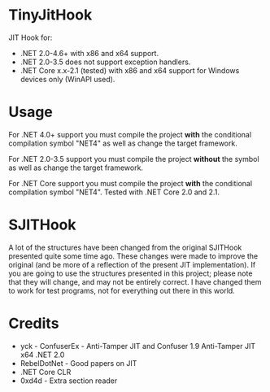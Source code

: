 # TinyJitHook
JIT Hook for:
* .NET 2.0-4.6+ with x86 and x64 support.
* .NET 2.0-3.5 does not support exception handlers.
* .NET Core x.x-2.1 (tested) with x86 and x64 support for Windows devices only (WinAPI used).


# Usage
For .NET 4.0+ support you must compile the project **with** the conditional compilation symbol "NET4" as well as change the target framework.

For .NET 2.0-3.5 support you must compile the project **without** the symbol as well as change the target framework.

For .NET Core support you must compile the project **with** the conditional compilation symbol "NET4". Tested with .NET Core 2.0 and 2.1.


# SJITHook
A lot of the structures have been changed from the original SJITHook presented quite some time ago.
These changes were made to improve the original (and be more of a reflection of the present JIT implementation). 
If you are going to use the structures presented in this project; please note that they will change, and may not be entirely correct.
I have changed them to work for test programs, not for everything out there in this world.


# Credits
* yck - ConfuserEx - Anti-Tamper JIT and Confuser 1.9 Anti-Tamper JIT x64 .NET 2.0
* RebelDotNet - Good papers on JIT
* .NET Core CLR
* 0xd4d - Extra section reader
